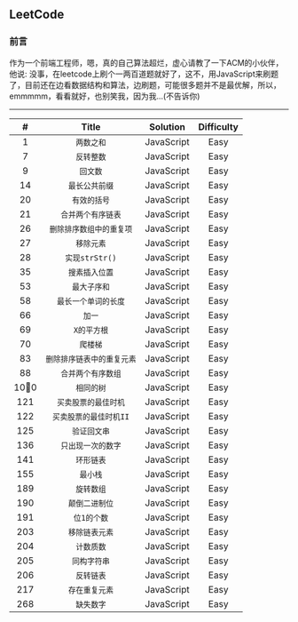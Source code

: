 ## LeetCode

### 前言
作为一个前端工程师，嗯，真的自己算法超烂，虚心请教了一下ACM的小伙伴，他说: 没事，在leetcode上刷个一两百道题就好了，这不，用JavaScript来刷题了，目前还在边看数据结构和算法，边刷题，可能很多题并不是最优解，所以，emmmmm，看看就好，也别笑我，因为我...(不告诉你)

-------


| # | Title | Solution | Difficulty |
| :------: | :------: | :------: | :------: | 
| 1 | `两数之和` |  JavaScript | Easy |
| 7 | `反转整数` |  JavaScript | Easy |
| 9 | `回文数` |  JavaScript | Easy |
| 14 | `最长公共前缀` |  JavaScript | Easy |
| 20 | `有效的括号` |  JavaScript | Easy |
| 21 | `合并两个有序链表` |  JavaScript | Easy |
| 26 | `删除排序数组中的重复项` |  JavaScript | Easy |
| 27 | `移除元素` |  JavaScript | Easy |
| 28 | `实现strStr()` |  JavaScript | Easy |
| 35 | `搜素插入位置` |  JavaScript | Easy |
| 53 | `最大子序和` |  JavaScript | Easy |
| 58 | `最长一个单词的长度` |  JavaScript | Easy |
| 66 | `加一` |  JavaScript | Easy |
| 69 | `X的平方根` |  JavaScript | Easy |
| 70 | `爬楼梯` |  JavaScript | Easy |
| 83 | `删除排序链表中的重复元素` |  JavaScript | Easy |
| 88 | `合并两个有序数组` |  JavaScript | Easy |
| 100 | `相同的树` |  JavaScript | Easy |
| 121 | `买卖股票的最佳时机` |  JavaScript | Easy |
| 122 | `买卖股票的最佳时机II` |  JavaScript | Easy |	
| 125 | `验证回文串` |  JavaScript | Easy |
| 136 | `只出现一次的数字` |  JavaScript | Easy |
| 141 | `环形链表` |  JavaScript | Easy |
| 155 | `最小栈` |  JavaScript | Easy |
| 189 | `旋转数组` |  JavaScript | Easy |
| 190 | `颠倒二进制位` |  JavaScript | Easy |	
| 191 | `位1的个数` |  JavaScript | Easy |
| 203 | `移除链表元素` |  JavaScript | Easy |
| 204 | `计数质数` |  JavaScript | Easy |
| 205 | `同构字符串` |  JavaScript | Easy |
| 206 | `反转链表` |  JavaScript | Easy |
| 217 | `存在重复元素` |  JavaScript | Easy |
| 268 | `缺失数字` |  JavaScript | Easy |

